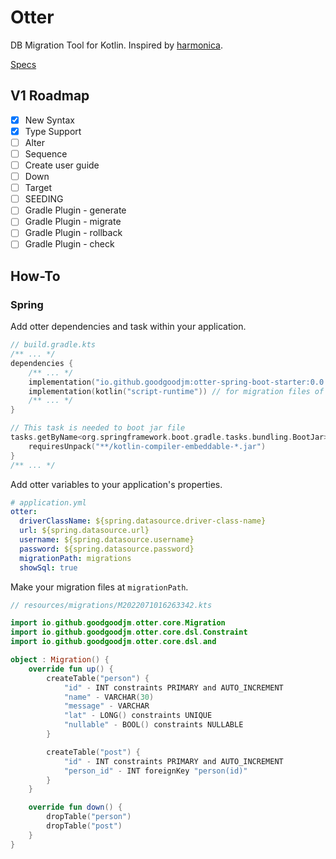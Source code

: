 # Otter

DB Migration Tool for Kotlin. Inspired by [harmonica](https://github.com/KenjiOhtsuka/harmonica).

[Specs](https://www.notion.so/goodgoodman/Otter-9dd4f8307c27415a8d7d2ccf2dee2768)

## V1 Roadmap

- [x] New Syntax
- [x] Type Support
- [ ] Alter
- [ ] Sequence
- [ ] Create user guide
- [ ] Down
- [ ] Target
- [ ] SEEDING
- [ ] Gradle Plugin - generate
- [ ] Gradle Plugin - migrate
- [ ] Gradle Plugin - rollback
- [ ] Gradle Plugin - check

## How-To

### Spring

Add otter dependencies and task within your application.

```kotlin
// build.gradle.kts
/** ... */
dependencies {
    /** ... */
    implementation("io.github.goodgoodjm:otter-spring-boot-starter:0.0.23")
    implementation(kotlin("script-runtime")) // for migration files of resources
    /** ... */
}

// This task is needed to boot jar file
tasks.getByName<org.springframework.boot.gradle.tasks.bundling.BootJar>("bootJar") {
    requiresUnpack("**/kotlin-compiler-embeddable-*.jar")
}
/** ... */
```

Add otter variables to your application's properties.

```yaml
# application.yml
otter:
  driverClassName: ${spring.datasource.driver-class-name}
  url: ${spring.datasource.url}
  username: ${spring.datasource.username}
  password: ${spring.datasource.password}
  migrationPath: migrations
  showSql: true
```

Make your migration files at `migrationPath`.

```kotlin
// resources/migrations/M2022071016263342.kts

import io.github.goodgoodjm.otter.core.Migration
import io.github.goodgoodjm.otter.core.dsl.Constraint
import io.github.goodgoodjm.otter.core.dsl.and

object : Migration() {
    override fun up() {
        createTable("person") {
            "id" - INT constraints PRIMARY and AUTO_INCREMENT
            "name" - VARCHAR(30)
            "message" - VARCHAR
            "lat" - LONG() constraints UNIQUE
            "nullable" - BOOL() constraints NULLABLE
        }

        createTable("post") {
            "id" - INT constraints PRIMARY and AUTO_INCREMENT
            "person_id" - INT foreignKey "person(id)"
        }
    }

    override fun down() {
        dropTable("person")
        dropTable("post")
    }
}
```